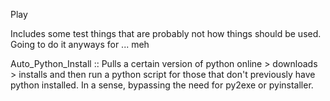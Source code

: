 Play

Includes some test things that are probably not how things should be used. Going to do it anyways for ... meh

Auto_Python_Install :: Pulls a certain version of python online > downloads > installs and then run a python script for those that don't previously have python installed. In a sense, bypassing the need for py2exe or pyinstaller.